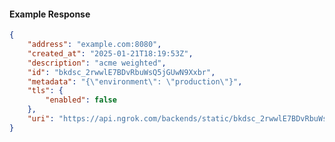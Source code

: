 <!-- Code generated for API Clients. DO NOT EDIT. -->

#### Example Response

```json
{
	"address": "example.com:8080",
	"created_at": "2025-01-21T18:19:53Z",
	"description": "acme weighted",
	"id": "bkdsc_2rwwlE7BDvRbuWsQ5jGUwN9Xxbr",
	"metadata": "{\"environment\": \"production\"}",
	"tls": {
		"enabled": false
	},
	"uri": "https://api.ngrok.com/backends/static/bkdsc_2rwwlE7BDvRbuWsQ5jGUwN9Xxbr"
}
```

